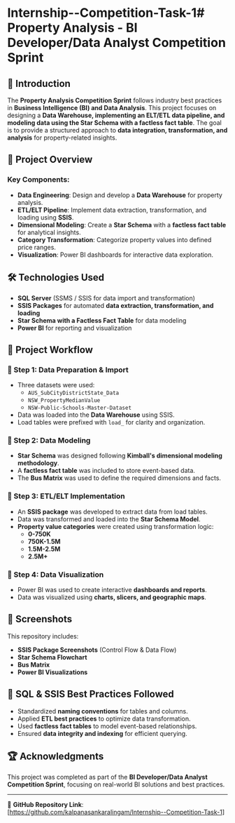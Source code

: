 # Internship--Competition-Task-1# Property Analysis - BI Developer/Data Analyst Competition Sprint

## 📌 Introduction
The **Property Analysis Competition Sprint** follows industry best practices in **Business Intelligence (BI) and Data Analysis**. This project focuses on designing a **Data Warehouse, implementing an ELT/ETL data pipeline, and modeling data using the Star Schema with a factless fact table**. The goal is to provide a structured approach to **data integration, transformation, and analysis** for property-related insights.

## 📂 Project Overview
### Key Components:
- **Data Engineering**: Design and develop a **Data Warehouse** for property analysis.
- **ETL/ELT Pipeline**: Implement data extraction, transformation, and loading using **SSIS**.
- **Dimensional Modeling**: Create a **Star Schema** with a **factless fact table** for analytical insights.
- **Category Transformation**: Categorize property values into defined price ranges.
- **Visualization**: Power BI dashboards for interactive data exploration.

## 🛠️ Technologies Used
- **SQL Server** (SSMS / SSIS for data import and transformation)
- **SSIS Packages** for automated **data extraction, transformation, and loading**
- **Star Schema with a Factless Fact Table** for data modeling
- **Power BI** for reporting and visualization

## 📑 Project Workflow
### 🔹 Step 1: Data Preparation & Import
- Three datasets were used:
  - `AUS_SubCityDistrictState_Data`
  - `NSW_PropertyMedianValue`
  - `NSW-Public-Schools-Master-Dataset`
- Data was loaded into the **Data Warehouse** using SSIS.
- Load tables were prefixed with `load_` for clarity and organization.

### 🔹 Step 2: Data Modeling
- **Star Schema** was designed following **Kimball's dimensional modeling methodology**.
- A **factless fact table** was included to store event-based data.
- The **Bus Matrix** was used to define the required dimensions and facts.

### 🔹 Step 3: ETL/ELT Implementation
- An **SSIS package** was developed to extract data from load tables.
- Data was transformed and loaded into the **Star Schema Model**.
- **Property value categories** were created using transformation logic:
  - **0-750K**
  - **750K-1.5M**
  - **1.5M-2.5M**
  - **2.5M+**

### 🔹 Step 4: Data Visualization
- Power BI was used to create interactive **dashboards and reports**.
- Data was visualized using **charts, slicers, and geographic maps**.

## 📸 Screenshots
This repository includes:
- **SSIS Package Screenshots** (Control Flow & Data Flow)
- **Star Schema Flowchart**
- **Bus Matrix**
- **Power BI Visualizations**

## 📝 SQL & SSIS Best Practices Followed
- Standardized **naming conventions** for tables and columns.
- Applied **ETL best practices** to optimize data transformation.
- Used **factless fact tables** to model event-based relationships.
- Ensured **data integrity and indexing** for efficient querying.

## 🏆 Acknowledgments
This project was completed as part of the **BI Developer/Data Analyst Competition Sprint**, focusing on real-world BI solutions and best practices.

---

🔗 **GitHub Repository Link**: [https://github.com/kalpanasankaralingam/Internship--Competition-Task-1]

